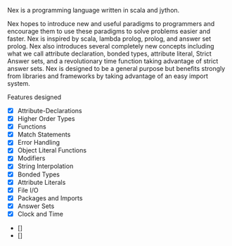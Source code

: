 Nex is a programming language written in scala and jython.

Nex hopes to introduce new and useful paradigms to programmers and encourage them to use these paradigms to solve problems easier and faster. Nex is inspired by scala, lambda prolog, prolog, and answer set prolog. Nex also introduces several completely new concepts including what we call attribute declaration, bonded types, attribute literal, Strict Answer sets, and a revolutionary time function taking advantage of strict answer sets. Nex is designed to be a general purpose but benefits strongly from libraries and frameworks by taking advantage of an easy import system.

Features designed

- [x] Attribute-Declarations
- [x] Higher Order Types
- [x] Functions
- [x] Match Statements
- [x] Error Handling
- [x] Object Literal Functions
- [x] Modifiers
- [x] String Interpolation
- [x] Bonded Types
- [x] Attribute Literals
- [x] File I/O
- [x] Packages and Imports
- [x] Answer Sets
- [x] Clock and Time
- []
- []

